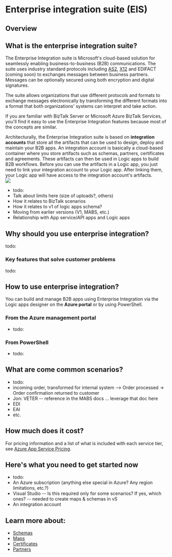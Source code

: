 <properties 
	pageTitle="Overview of Enterprise Integration | Microsoft Azure App Service" 
	description="Use the features of Enterprise Integration to enable business process and integration scenarios using Microsoft Azure App service" 
	services="app-service\logic" 
	documentationCenter=".net,nodejs,java"
	authors="msftman" 
	manager="erickre" 
	editor="cgronlun"/>

<tags 
	ms.service="app-service-logic" 
	ms.workload="integration" 
	ms.tgt_pltfrm="na" 
	ms.devlang="na" 
	ms.topic="article" 
	ms.date="06/29/2016" 
	ms.author="deonhe"/>

# Enterprise integration suite (EIS)

## Overview

## What is the enterprise integration suite?
The Enterprise Integration suite is Microsoft's cloud-based solution for seamlessly enabling business-to-business (B2B) communications. The suite uses industry standard protocols including [AS2](./app-service-logic-enterprise-integration-as2.md), [X12](./app-service-logic-enterprise-integration-x12.md) and EDIFACT (coming soon) to exchanges messages between business partners. Messages can be optionally secured using both encryption and digital signatures. 

The suite allows organizations that use different protocols and formats to exchange messages electronically by transforming the different formats into a format that both organizations' systems can interpret and take action. 

If you are familiar with BizTalk Server or Microsoft Azure BizTalk Services, you'll find it easy to use the Enterprise Integration features because most of the concepts are similar. 

Architecturally, the Enterprise Integration suite is based on **integration accounts** that store all the artifacts that can be used to design, deploy and maintain your B2B apps. An integration account is basically a cloud-based container where you store artifacts such as schemas, partners, certificates and agreements. These artifacts can then be used in Logic apps to build B2B workflows. Before you can use the artifacts in a Logic app, you just need to link your integration account to your Logic app. After linking them, your Logic app will have access to the integration account's artifacts.  
![](./media/app-service-logic-enterprise-integration-overview/overview-0.png)  

- todo:
- Talk about limits here (size of uploads?, others)  
- How it relates to BizTalk scenarios
- How it relates to v1 of logic apps schema?
- Moving from earlier versions (V1, MABS, etc.)
- Relationship with App service/API apps and Logic apps

## Why should you use enterprise integration?
todo:
### Key features that solve customer problems
todo:

## How to use enterprise integration?
You can build and manage B2B apps using Enterprise Integration via the Logic apps designer on the **Azure portal** or by using PowerShell. 

### From the Azure management portal
- todo:

### From PowerShell
- todo: 


## What are come common scenarios?
- todo:
- incoming order, transformed for internal system --> Order processed -> Order confirmation returned to customer
- Jon: VETER -- reference in the MABS docs ... leverage that doc here
- EDI
- EAI
- etc.


## How much does it cost?
For pricing information and a list of what is included with each service tier, see [Azure App Service Pricing](https://azure.microsoft.com/pricing/details/app-service/).

## Here's what you need to get started now
- todo:
- An Azure subscription (anything else special in Azure? Any region limitations, etc.?)  
- Visual Studio -- Is this required only for some scenarios? If yes, which ones? -- needed to create maps & schemas in vS
- An integration account

## Learn more about:
- [Schemas](./app-service-logic-enterprise-integration-schemas.md "Lean about enterprise integration schemas")
- [Maps](./app-service-logic-enterprise-integration-maps.md "Lean about enterprise integration schemas")
- [Certificates](./app-service-logic-enterprise-integration-certificates.md "Lean about enterprise integration schemas")
- [Partners](./app-service-logic-enterprise-integration-partners.md "Lean about enterprise integration schemas")





